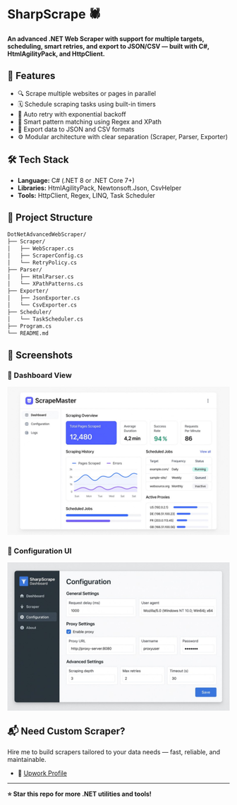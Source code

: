#  SharpScrape 🕷️

**An advanced .NET Web Scraper with support for multiple targets, scheduling, smart retries, and export to JSON/CSV — built with C#, HtmlAgilityPack, and HttpClient.**

## 🚀 Features

- 🔍 Scrape multiple websites or pages in parallel
- 🗓️ Schedule scraping tasks using built-in timers
- 🔁 Auto retry with exponential backoff
- 🧠 Smart pattern matching using Regex and XPath
- 💾 Export data to JSON and CSV formats
- ⚙️ Modular architecture with clear separation (Scraper, Parser, Exporter)

## 🛠️ Tech Stack

- **Language:** C# (.NET 8 or .NET Core 7+)
- **Libraries:** HtmlAgilityPack, Newtonsoft.Json, CsvHelper
- **Tools:** HttpClient, Regex, LINQ, Task Scheduler

## 📂 Project Structure

```
DotNetAdvancedWebScraper/
├── Scraper/
│   ├── WebScraper.cs
│   ├── ScraperConfig.cs
│   └── RetryPolicy.cs
├── Parser/
│   ├── HtmlParser.cs
│   └── XPathPatterns.cs
├── Exporter/
│   ├── JsonExporter.cs
│   └── CsvExporter.cs
├── Scheduler/
│   └── TaskScheduler.cs
├── Program.cs
└── README.md
```

## 📸 Screenshots

### 🎯 Dashboard View
![Dashboard Screenshot](assets/scrapper-dashboard.jpg)

### 🧾 Configuration UI
![Config Screenshot](assets/scrapper-config.jpg)


## 📬 Need Custom Scraper?

Hire me to build scrapers tailored to your data needs — fast, reliable, and maintainable.

- 💼 [Upwork Profile](https://www.upwork.com/freelancers/~0101659ba9fa3c1f21)

---

**⭐ Star this repo for more .NET utilities and tools!**
